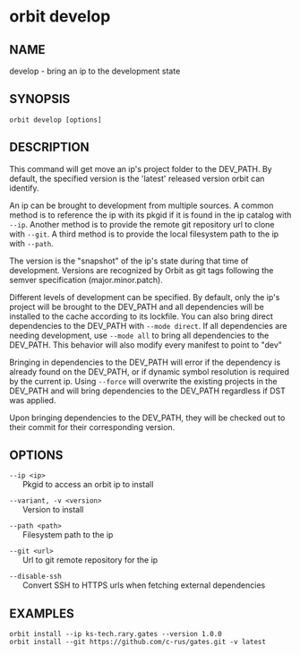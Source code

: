 # __orbit develop__

## __NAME__

develop - bring an ip to the development state

## __SYNOPSIS__

```
orbit develop [options]
```

## __DESCRIPTION__

This command will get move an ip's project folder to the DEV_PATH. By default,
the specified version is the 'latest' released version orbit can
identify.
  
An ip can be brought to development from multiple sources. A common method is 
to reference the ip with its pkgid if it is found in the ip catalog with
`--ip`. Another method is to provide the remote git repository url to clone
with `--git`. A third method is to provide the local filesystem
path to the ip with `--path`.
  
The version is the "snapshot" of the ip's state during that time of
development. Versions are recognized by Orbit as git tags following the 
semver specification (major.minor.patch).
  
Different levels of development can be specified. By default, only the ip's
project will be brought to the DEV_PATH and all dependencies will be
installed to the cache according to its lockfile. You can also bring direct 
dependencies to the DEV_PATH with `--mode direct`. If all dependencies are
needing development, use `--mode all` to bring all dependencies to the DEV_PATH.
This behavior will also modify every manifest to point to "dev"
  
Bringing in dependencies to the DEV_PATH will error if the dependency is 
already found on the DEV_PATH, or if dynamic symbol resolution is required
by the current ip. Using `--force` will overwrite the existing projects in 
the DEV_PATH and will bring dependencies to the DEV_PATH regardless if DST 
was applied. 
  
Upon bringing dependencies to the DEV_PATH, they will be checked out to their
commit for their corresponding version. 

## __OPTIONS__

`--ip <ip>`  
      Pkgid to access an orbit ip to install
 
`--variant, -v <version>`  
      Version to install
 
`--path <path>`  
      Filesystem path to the ip
 
`--git <url>`  
      Url to git remote repository for the ip
 
`--disable-ssh`  
      Convert SSH to HTTPS urls when fetching external dependencies

## __EXAMPLES__

```
orbit install --ip ks-tech.rary.gates --version 1.0.0
orbit install --git https://github.com/c-rus/gates.git -v latest
```